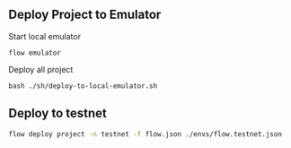 ## Deploy Project to Emulator

Start local emulator

`flow emulator`

Deploy all project

`bash ./sh/deploy-to-local-emulator.sh`

## Deploy to testnet

```bash
flow deploy project -n testnet -f flow.json ./envs/flow.testnet.json
```
